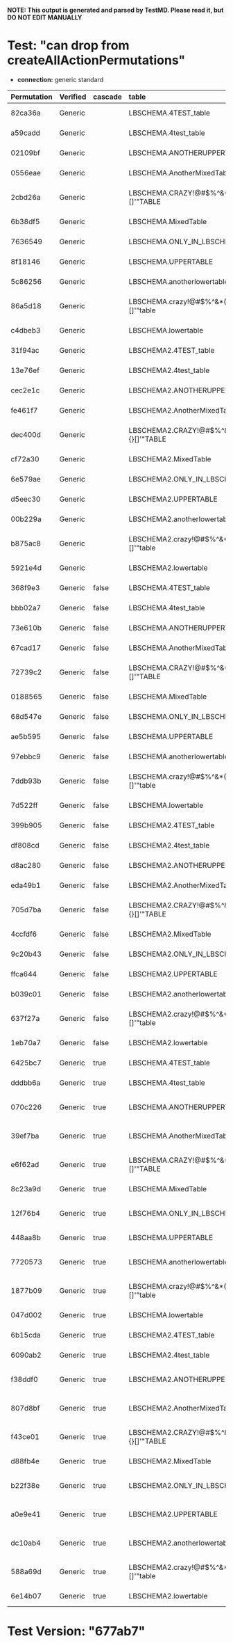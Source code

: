 **NOTE: This output is generated and parsed by TestMD. Please read it, but DO NOT EDIT MANUALLY**

# Test: "can drop from createAllActionPermutations" #

- **connection:** generic standard

| Permutation | Verified | cascade | table                                   | OPERATIONS
| :---------- | :------- | :------ | :-------------------------------------- | :------
| 82ca36a     | Generic  |         | LBSCHEMA.4TEST_table                    | **plan**: DROP TABLE "LBSCHEMA"."4TEST_table"
| a59cadd     | Generic  |         | LBSCHEMA.4test_table                    | **plan**: DROP TABLE "LBSCHEMA"."4test_table"
| 02109bf     | Generic  |         | LBSCHEMA.ANOTHERUPPERTABLE              | **plan**: DROP TABLE "LBSCHEMA"."ANOTHERUPPERTABLE"
| 0556eae     | Generic  |         | LBSCHEMA.AnotherMixedTable              | **plan**: DROP TABLE "LBSCHEMA"."AnotherMixedTable"
| 2cbd26a     | Generic  |         | LBSCHEMA.CRAZY!@#\$%^&*()_+{}[]'"TABLE  | **plan**: DROP TABLE "LBSCHEMA"."CRAZY!@#\$%^&*()_+{}[]'""TABLE"
| 6b38df5     | Generic  |         | LBSCHEMA.MixedTable                     | **plan**: DROP TABLE "LBSCHEMA"."MixedTable"
| 7636549     | Generic  |         | LBSCHEMA.ONLY_IN_LBSCHEMA               | **plan**: DROP TABLE "LBSCHEMA"."ONLY_IN_LBSCHEMA"
| 8f18146     | Generic  |         | LBSCHEMA.UPPERTABLE                     | **plan**: DROP TABLE "LBSCHEMA"."UPPERTABLE"
| 5c86256     | Generic  |         | LBSCHEMA.anotherlowertable              | **plan**: DROP TABLE "LBSCHEMA"."anotherlowertable"
| 86a5d18     | Generic  |         | LBSCHEMA.crazy!@#\$%^&*()_+{}[]'"table  | **plan**: DROP TABLE "LBSCHEMA"."crazy!@#\$%^&*()_+{}[]'""table"
| c4dbeb3     | Generic  |         | LBSCHEMA.lowertable                     | **plan**: DROP TABLE "LBSCHEMA"."lowertable"
| 31f94ac     | Generic  |         | LBSCHEMA2.4TEST_table                   | **plan**: DROP TABLE "LBSCHEMA2"."4TEST_table"
| 13e76ef     | Generic  |         | LBSCHEMA2.4test_table                   | **plan**: DROP TABLE "LBSCHEMA2"."4test_table"
| cec2e1c     | Generic  |         | LBSCHEMA2.ANOTHERUPPERTABLE             | **plan**: DROP TABLE "LBSCHEMA2"."ANOTHERUPPERTABLE"
| fe461f7     | Generic  |         | LBSCHEMA2.AnotherMixedTable             | **plan**: DROP TABLE "LBSCHEMA2"."AnotherMixedTable"
| dec400d     | Generic  |         | LBSCHEMA2.CRAZY!@#\$%^&*()_+{}[]'"TABLE | **plan**: DROP TABLE "LBSCHEMA2"."CRAZY!@#\$%^&*()_+{}[]'""TABLE"
| cf72a30     | Generic  |         | LBSCHEMA2.MixedTable                    | **plan**: DROP TABLE "LBSCHEMA2"."MixedTable"
| 6e579ae     | Generic  |         | LBSCHEMA2.ONLY_IN_LBSCHEMA2             | **plan**: DROP TABLE "LBSCHEMA2"."ONLY_IN_LBSCHEMA2"
| d5eec30     | Generic  |         | LBSCHEMA2.UPPERTABLE                    | **plan**: DROP TABLE "LBSCHEMA2"."UPPERTABLE"
| 00b229a     | Generic  |         | LBSCHEMA2.anotherlowertable             | **plan**: DROP TABLE "LBSCHEMA2"."anotherlowertable"
| b875ac8     | Generic  |         | LBSCHEMA2.crazy!@#\$%^&*()_+{}[]'"table | **plan**: DROP TABLE "LBSCHEMA2"."crazy!@#\$%^&*()_+{}[]'""table"
| 5921e4d     | Generic  |         | LBSCHEMA2.lowertable                    | **plan**: DROP TABLE "LBSCHEMA2"."lowertable"
| 368f9e3     | Generic  | false   | LBSCHEMA.4TEST_table                    | **plan**: DROP TABLE "LBSCHEMA"."4TEST_table"
| bbb02a7     | Generic  | false   | LBSCHEMA.4test_table                    | **plan**: DROP TABLE "LBSCHEMA"."4test_table"
| 73e610b     | Generic  | false   | LBSCHEMA.ANOTHERUPPERTABLE              | **plan**: DROP TABLE "LBSCHEMA"."ANOTHERUPPERTABLE"
| 67cad17     | Generic  | false   | LBSCHEMA.AnotherMixedTable              | **plan**: DROP TABLE "LBSCHEMA"."AnotherMixedTable"
| 72739c2     | Generic  | false   | LBSCHEMA.CRAZY!@#\$%^&*()_+{}[]'"TABLE  | **plan**: DROP TABLE "LBSCHEMA"."CRAZY!@#\$%^&*()_+{}[]'""TABLE"
| 0188565     | Generic  | false   | LBSCHEMA.MixedTable                     | **plan**: DROP TABLE "LBSCHEMA"."MixedTable"
| 68d547e     | Generic  | false   | LBSCHEMA.ONLY_IN_LBSCHEMA               | **plan**: DROP TABLE "LBSCHEMA"."ONLY_IN_LBSCHEMA"
| ae5b595     | Generic  | false   | LBSCHEMA.UPPERTABLE                     | **plan**: DROP TABLE "LBSCHEMA"."UPPERTABLE"
| 97ebbc9     | Generic  | false   | LBSCHEMA.anotherlowertable              | **plan**: DROP TABLE "LBSCHEMA"."anotherlowertable"
| 7ddb93b     | Generic  | false   | LBSCHEMA.crazy!@#\$%^&*()_+{}[]'"table  | **plan**: DROP TABLE "LBSCHEMA"."crazy!@#\$%^&*()_+{}[]'""table"
| 7d522ff     | Generic  | false   | LBSCHEMA.lowertable                     | **plan**: DROP TABLE "LBSCHEMA"."lowertable"
| 399b905     | Generic  | false   | LBSCHEMA2.4TEST_table                   | **plan**: DROP TABLE "LBSCHEMA2"."4TEST_table"
| df808cd     | Generic  | false   | LBSCHEMA2.4test_table                   | **plan**: DROP TABLE "LBSCHEMA2"."4test_table"
| d8ac280     | Generic  | false   | LBSCHEMA2.ANOTHERUPPERTABLE             | **plan**: DROP TABLE "LBSCHEMA2"."ANOTHERUPPERTABLE"
| eda49b1     | Generic  | false   | LBSCHEMA2.AnotherMixedTable             | **plan**: DROP TABLE "LBSCHEMA2"."AnotherMixedTable"
| 705d7ba     | Generic  | false   | LBSCHEMA2.CRAZY!@#\$%^&*()_+{}[]'"TABLE | **plan**: DROP TABLE "LBSCHEMA2"."CRAZY!@#\$%^&*()_+{}[]'""TABLE"
| 4ccfdf6     | Generic  | false   | LBSCHEMA2.MixedTable                    | **plan**: DROP TABLE "LBSCHEMA2"."MixedTable"
| 9c20b43     | Generic  | false   | LBSCHEMA2.ONLY_IN_LBSCHEMA2             | **plan**: DROP TABLE "LBSCHEMA2"."ONLY_IN_LBSCHEMA2"
| ffca644     | Generic  | false   | LBSCHEMA2.UPPERTABLE                    | **plan**: DROP TABLE "LBSCHEMA2"."UPPERTABLE"
| b039c01     | Generic  | false   | LBSCHEMA2.anotherlowertable             | **plan**: DROP TABLE "LBSCHEMA2"."anotherlowertable"
| 637f27a     | Generic  | false   | LBSCHEMA2.crazy!@#\$%^&*()_+{}[]'"table | **plan**: DROP TABLE "LBSCHEMA2"."crazy!@#\$%^&*()_+{}[]'""table"
| 1eb70a7     | Generic  | false   | LBSCHEMA2.lowertable                    | **plan**: DROP TABLE "LBSCHEMA2"."lowertable"
| 6425bc7     | Generic  | true    | LBSCHEMA.4TEST_table                    | **plan**: DROP TABLE "LBSCHEMA"."4TEST_table" CASCADE
| dddbb6a     | Generic  | true    | LBSCHEMA.4test_table                    | **plan**: DROP TABLE "LBSCHEMA"."4test_table" CASCADE
| 070c226     | Generic  | true    | LBSCHEMA.ANOTHERUPPERTABLE              | **plan**: DROP TABLE "LBSCHEMA"."ANOTHERUPPERTABLE" CASCADE
| 39ef7ba     | Generic  | true    | LBSCHEMA.AnotherMixedTable              | **plan**: DROP TABLE "LBSCHEMA"."AnotherMixedTable" CASCADE
| e6f62ad     | Generic  | true    | LBSCHEMA.CRAZY!@#\$%^&*()_+{}[]'"TABLE  | **plan**: DROP TABLE "LBSCHEMA"."CRAZY!@#\$%^&*()_+{}[]'""TABLE" CASCADE
| 8c23a9d     | Generic  | true    | LBSCHEMA.MixedTable                     | **plan**: DROP TABLE "LBSCHEMA"."MixedTable" CASCADE
| 12f76b4     | Generic  | true    | LBSCHEMA.ONLY_IN_LBSCHEMA               | **plan**: DROP TABLE "LBSCHEMA"."ONLY_IN_LBSCHEMA" CASCADE
| 448aa8b     | Generic  | true    | LBSCHEMA.UPPERTABLE                     | **plan**: DROP TABLE "LBSCHEMA"."UPPERTABLE" CASCADE
| 7720573     | Generic  | true    | LBSCHEMA.anotherlowertable              | **plan**: DROP TABLE "LBSCHEMA"."anotherlowertable" CASCADE
| 1877b09     | Generic  | true    | LBSCHEMA.crazy!@#\$%^&*()_+{}[]'"table  | **plan**: DROP TABLE "LBSCHEMA"."crazy!@#\$%^&*()_+{}[]'""table" CASCADE
| 047d002     | Generic  | true    | LBSCHEMA.lowertable                     | **plan**: DROP TABLE "LBSCHEMA"."lowertable" CASCADE
| 6b15cda     | Generic  | true    | LBSCHEMA2.4TEST_table                   | **plan**: DROP TABLE "LBSCHEMA2"."4TEST_table" CASCADE
| 6090ab2     | Generic  | true    | LBSCHEMA2.4test_table                   | **plan**: DROP TABLE "LBSCHEMA2"."4test_table" CASCADE
| f38ddf0     | Generic  | true    | LBSCHEMA2.ANOTHERUPPERTABLE             | **plan**: DROP TABLE "LBSCHEMA2"."ANOTHERUPPERTABLE" CASCADE
| 807d8bf     | Generic  | true    | LBSCHEMA2.AnotherMixedTable             | **plan**: DROP TABLE "LBSCHEMA2"."AnotherMixedTable" CASCADE
| f43ce01     | Generic  | true    | LBSCHEMA2.CRAZY!@#\$%^&*()_+{}[]'"TABLE | **plan**: DROP TABLE "LBSCHEMA2"."CRAZY!@#\$%^&*()_+{}[]'""TABLE" CASCADE
| d88fb4e     | Generic  | true    | LBSCHEMA2.MixedTable                    | **plan**: DROP TABLE "LBSCHEMA2"."MixedTable" CASCADE
| b22f38e     | Generic  | true    | LBSCHEMA2.ONLY_IN_LBSCHEMA2             | **plan**: DROP TABLE "LBSCHEMA2"."ONLY_IN_LBSCHEMA2" CASCADE
| a0e9e41     | Generic  | true    | LBSCHEMA2.UPPERTABLE                    | **plan**: DROP TABLE "LBSCHEMA2"."UPPERTABLE" CASCADE
| dc10ab4     | Generic  | true    | LBSCHEMA2.anotherlowertable             | **plan**: DROP TABLE "LBSCHEMA2"."anotherlowertable" CASCADE
| 588a69d     | Generic  | true    | LBSCHEMA2.crazy!@#\$%^&*()_+{}[]'"table | **plan**: DROP TABLE "LBSCHEMA2"."crazy!@#\$%^&*()_+{}[]'""table" CASCADE
| 6e14b07     | Generic  | true    | LBSCHEMA2.lowertable                    | **plan**: DROP TABLE "LBSCHEMA2"."lowertable" CASCADE

# Test Version: "677ab7" #
